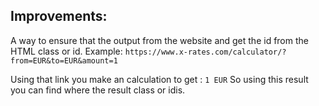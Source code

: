 ## Improvements: 
A way to ensure that the output from the website and get the id from the HTML class or id.
Example:
` https://www.x-rates.com/calculator/?from=EUR&to=EUR&amount=1 `

Using that link you make an calculation to get : ` 1 EUR ` So using this result you can find where the result class or idis.
